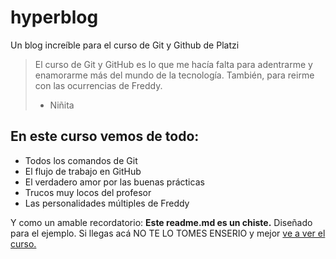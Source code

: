 # hyperblog
Un blog increíble para el curso de Git y Github de Platzi
> El curso de Git y GitHub es lo que me hacía falta para adentrarme y enamorarme más del mundo de la tecnología. También, para reirme con las ocurrencias de Freddy.
> - Niñita

## En este curso vemos de todo: 
* Todos los comandos de Git
* El flujo de trabajo en GitHub
* El verdadero amor por las buenas prácticas
* Trucos muy locos del profesor
* Las personalidades múltiples de Freddy 

Y como un amable recordatorio: **Este readme.md es un chiste.** Diseñado para el ejemplo. Si llegas acá NO TE LO TOMES ENSERIO y mejor [ve a ver el curso. ](http://https://platzi.com/cursos/git-github/ "ve a ver el curso. ")
